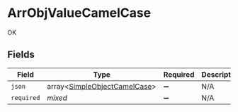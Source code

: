 # ArrObjValueCamelCase

OK


## Fields

| Field                                                                        | Type                                                                         | Required                                                                     | Description                                                                  |
| ---------------------------------------------------------------------------- | ---------------------------------------------------------------------------- | ---------------------------------------------------------------------------- | ---------------------------------------------------------------------------- |
| `json`                                                                       | array<[SimpleObjectCamelCase](../../models/shared/SimpleObjectCamelCase.md)> | :heavy_minus_sign:                                                           | N/A                                                                          |
| `required`                                                                   | *mixed*                                                                      | :heavy_minus_sign:                                                           | N/A                                                                          |